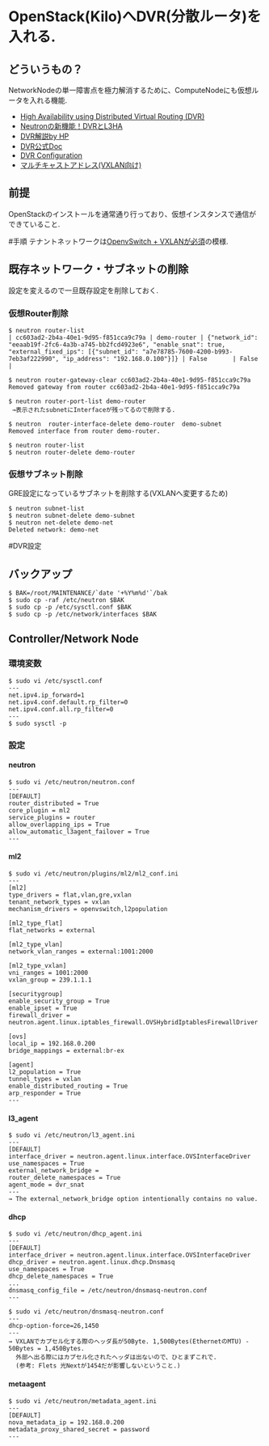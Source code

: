 # OpenStack(Kilo)へDVR(分散ルータ)を入れる.
## どういうもの？
 NetworkNodeの単一障害点を極力解消するために、ComputeNodeにも仮想ルータを入れる機能.  
  
* [High Availability using Distributed Virtual Routing (DVR)](http://docs.openstack.org/networking-guide/deploy_scenario2.html)  
* [Neutronの新機能！DVRとL3HA](http://www.school.ctc-g.co.jp/columns/nakai/nakai57.html)  
* [DVR解説by HP](http://www.slideshare.net/ToruMakabe/20-openstack-neutron-deep-dive-dvr)  
* [DVR公式Doc](http://www.slideshare.net/ToruMakabe/20-openstack-neutron-deep-dive-dvr)  
* [DVR Configuration](http://docs.openstack.org/kilo/config-reference/content/networking-options-dvr.html)  
* [マルチキャストアドレス(VXLAN向け)](http://www.infraexpert.com/study/multicast2.htm)

## 前提
OpenStackのインストールを通常通り行っており、仮想インスタンスで通信ができていること.

#手順
 テナントネットワークは[OpenvSwitch + VXLANが必須](http://docs.openstack.org/networking-guide/deploy_scenario2.html)の模様.

## 既存ネットワーク・サブネットの削除
設定を変えるので一旦既存設定を削除しておく.

### 仮想Router削除
```
$ neutron router-list
| cc603ad2-2b4a-40e1-9d95-f851cca9c79a | demo-router | {"network_id": "eeaab19f-2fc6-4a3b-a745-bb2fcd4923e6", "enable_snat": true, "external_fixed_ips": [{"subnet_id": "a7e78785-7600-4200-b993-7eb3af222990", "ip_address": "192.168.0.100"}]} | False       | False |

$ neutron router-gateway-clear cc603ad2-2b4a-40e1-9d95-f851cca9c79a
Removed gateway from router cc603ad2-2b4a-40e1-9d95-f851cca9c79a

$ neutron router-port-list demo-router
 →表示されたsubnetにInterfaceが残ってるので削除する.

$ neutron  router-interface-delete demo-router  demo-subnet
Removed interface from router demo-router.

$ neutron router-list
$ neutron router-delete demo-router
```

### 仮想サブネット削除
GRE設定になっているサブネットを削除する(VXLANへ変更するため)
```
$ neutron subnet-list
$ neutron subnet-delete demo-subnet
$ neutron net-delete demo-net
Deleted network: demo-net
```

#DVR設定
## バックアップ
```
$ BAK=/root/MAINTENANCE/`date '+%Y%m%d'`/bak
$ sudo cp -raf /etc/neutron $BAK
$ sudo cp -p /etc/sysctl.conf $BAK
$ sudo cp -p /etc/network/interfaces $BAK
```

## Controller/Network Node
### 環境変数
```
$ sudo vi /etc/sysctl.conf
---
net.ipv4.ip_forward=1
net.ipv4.conf.default.rp_filter=0
net.ipv4.conf.all.rp_filter=0
---
$ sudo sysctl -p
```

### 設定
#### neutron
```
$ sudo vi /etc/neutron/neutron.conf
---
[DEFAULT]
router_distributed = True
core_plugin = ml2
service_plugins = router
allow_overlapping_ips = True
allow_automatic_l3agent_failover = True
---
```

#### ml2
```
$ sudo vi /etc/neutron/plugins/ml2/ml2_conf.ini
---
[ml2]
type_drivers = flat,vlan,gre,vxlan
tenant_network_types = vxlan
mechanism_drivers = openvswitch,l2population

[ml2_type_flat]
flat_networks = external

[ml2_type_vlan]
network_vlan_ranges = external:1001:2000

[ml2_type_vxlan]
vni_ranges = 1001:2000
vxlan_group = 239.1.1.1

[securitygroup]
enable_security_group = True
enable_ipset = True
firewall_driver = neutron.agent.linux.iptables_firewall.OVSHybridIptablesFirewallDriver

[ovs]
local_ip = 192.168.0.200
bridge_mappings = external:br-ex

[agent]
l2_population = True
tunnel_types = vxlan
enable_distributed_routing = True
arp_responder = True
---
```

#### l3_agent
```
$ sudo vi /etc/neutron/l3_agent.ini
---
[DEFAULT]
interface_driver = neutron.agent.linux.interface.OVSInterfaceDriver
use_namespaces = True
external_network_bridge =
router_delete_namespaces = True
agent_mode = dvr_snat
---
→ The external_network_bridge option intentionally contains no value.
```

#### dhcp
```
$ sudo vi /etc/neutron/dhcp_agent.ini
---
[DEFAULT]
interface_driver = neutron.agent.linux.interface.OVSInterfaceDriver
dhcp_driver = neutron.agent.linux.dhcp.Dnsmasq
use_namespaces = True
dhcp_delete_namespaces = True
...
dnsmasq_config_file = /etc/neutron/dnsmasq-neutron.conf
---

$ sudo vi /etc/neutron/dnsmasq-neutron.conf
---
dhcp-option-force=26,1450
---
→ VXLANでカプセル化する際のヘッダ長が50Byte. 1,500Bytes(EthernetのMTU) - 50Bytes = 1,450Bytes.
  外部へ出る際にはカプセル化されたヘッダは出ないので、ひとまずこれで.
  (参考: Flets 光Nextが1454だが影響しないということ.)
```

#### metaagent
```
$ sudo vi /etc/neutron/metadata_agent.ini 
---
[DEFAULT]
nova_metadata_ip = 192.168.0.200
metadata_proxy_shared_secret = password
---
```
